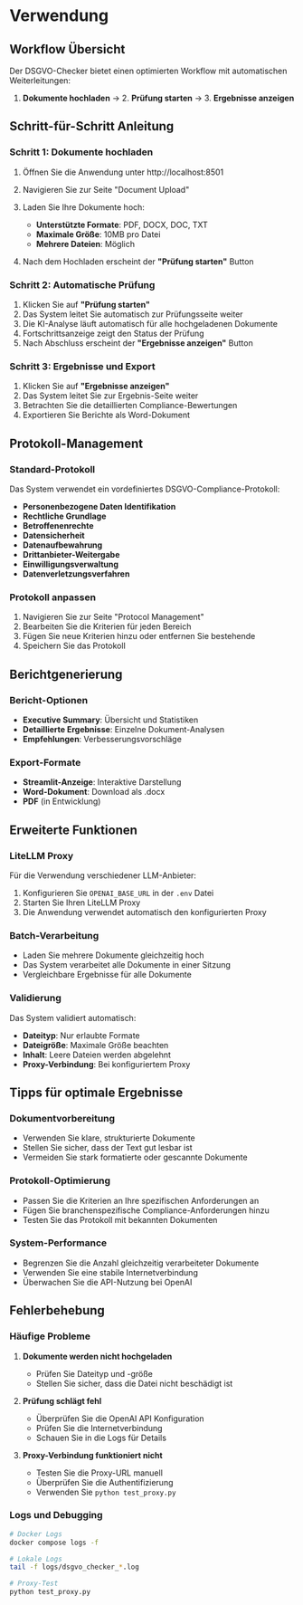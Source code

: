 # Verwendung

## Workflow Übersicht

Der DSGVO-Checker bietet einen optimierten Workflow mit automatischen Weiterleitungen:

1. **Dokumente hochladen** → 2. **Prüfung starten** → 3. **Ergebnisse anzeigen**

## Schritt-für-Schritt Anleitung

### Schritt 1: Dokumente hochladen

1. Öffnen Sie die Anwendung unter http://localhost:8501
2. Navigieren Sie zur Seite "Document Upload"
3. Laden Sie Ihre Dokumente hoch:
   - **Unterstützte Formate**: PDF, DOCX, DOC, TXT
   - **Maximale Größe**: 10MB pro Datei
   - **Mehrere Dateien**: Möglich

4. Nach dem Hochladen erscheint der **"Prüfung starten"** Button

### Schritt 2: Automatische Prüfung

1. Klicken Sie auf **"Prüfung starten"**
2. Das System leitet Sie automatisch zur Prüfungsseite weiter
3. Die KI-Analyse läuft automatisch für alle hochgeladenen Dokumente
4. Fortschrittsanzeige zeigt den Status der Prüfung
5. Nach Abschluss erscheint der **"Ergebnisse anzeigen"** Button

### Schritt 3: Ergebnisse und Export

1. Klicken Sie auf **"Ergebnisse anzeigen"**
2. Das System leitet Sie zur Ergebnis-Seite weiter
3. Betrachten Sie die detaillierten Compliance-Bewertungen
4. Exportieren Sie Berichte als Word-Dokument

## Protokoll-Management

### Standard-Protokoll

Das System verwendet ein vordefiniertes DSGVO-Compliance-Protokoll:

- **Personenbezogene Daten Identifikation**
- **Rechtliche Grundlage**
- **Betroffenenrechte**
- **Datensicherheit**
- **Datenaufbewahrung**
- **Drittanbieter-Weitergabe**
- **Einwilligungsverwaltung**
- **Datenverletzungsverfahren**

### Protokoll anpassen

1. Navigieren Sie zur Seite "Protocol Management"
2. Bearbeiten Sie die Kriterien für jeden Bereich
3. Fügen Sie neue Kriterien hinzu oder entfernen Sie bestehende
4. Speichern Sie das Protokoll

## Berichtgenerierung

### Bericht-Optionen

- **Executive Summary**: Übersicht und Statistiken
- **Detaillierte Ergebnisse**: Einzelne Dokument-Analysen
- **Empfehlungen**: Verbesserungsvorschläge

### Export-Formate

- **Streamlit-Anzeige**: Interaktive Darstellung
- **Word-Dokument**: Download als .docx
- **PDF** (in Entwicklung)

## Erweiterte Funktionen

### LiteLLM Proxy

Für die Verwendung verschiedener LLM-Anbieter:

1. Konfigurieren Sie `OPENAI_BASE_URL` in der `.env` Datei
2. Starten Sie Ihren LiteLLM Proxy
3. Die Anwendung verwendet automatisch den konfigurierten Proxy

### Batch-Verarbeitung

- Laden Sie mehrere Dokumente gleichzeitig hoch
- Das System verarbeitet alle Dokumente in einer Sitzung
- Vergleichbare Ergebnisse für alle Dokumente

### Validierung

Das System validiert automatisch:

- **Dateityp**: Nur erlaubte Formate
- **Dateigröße**: Maximale Größe beachten
- **Inhalt**: Leere Dateien werden abgelehnt
- **Proxy-Verbindung**: Bei konfiguriertem Proxy

## Tipps für optimale Ergebnisse

### Dokumentvorbereitung

- Verwenden Sie klare, strukturierte Dokumente
- Stellen Sie sicher, dass der Text gut lesbar ist
- Vermeiden Sie stark formatierte oder gescannte Dokumente

### Protokoll-Optimierung

- Passen Sie die Kriterien an Ihre spezifischen Anforderungen an
- Fügen Sie branchenspezifische Compliance-Anforderungen hinzu
- Testen Sie das Protokoll mit bekannten Dokumenten

### System-Performance

- Begrenzen Sie die Anzahl gleichzeitig verarbeiteter Dokumente
- Verwenden Sie eine stabile Internetverbindung
- Überwachen Sie die API-Nutzung bei OpenAI

## Fehlerbehebung

### Häufige Probleme

1. **Dokumente werden nicht hochgeladen**
   - Prüfen Sie Dateityp und -größe
   - Stellen Sie sicher, dass die Datei nicht beschädigt ist

2. **Prüfung schlägt fehl**
   - Überprüfen Sie die OpenAI API Konfiguration
   - Prüfen Sie die Internetverbindung
   - Schauen Sie in die Logs für Details

3. **Proxy-Verbindung funktioniert nicht**
   - Testen Sie die Proxy-URL manuell
   - Überprüfen Sie die Authentifizierung
   - Verwenden Sie `python test_proxy.py`

### Logs und Debugging

```bash
# Docker Logs
docker compose logs -f

# Lokale Logs
tail -f logs/dsgvo_checker_*.log

# Proxy-Test
python test_proxy.py
``` 